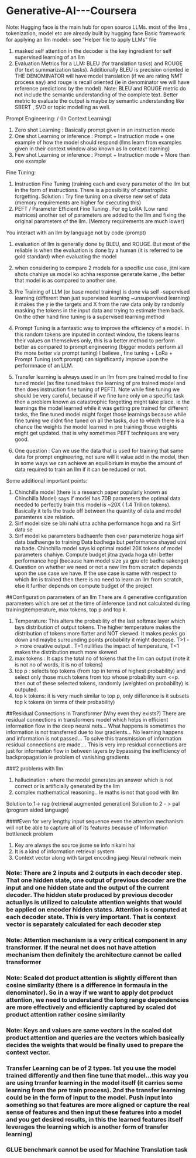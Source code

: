# Generative-AI---Coursera
Note: Hugging face is the main hub for open source LLMs. most of the llms , tokenization, model etc are already built by hugging face
Basic framework for applying an llm model:- see "Helper file to apply LLMs" file
1) masked self attention in the decoder is the key ingredient for self supervised learning of an llm
2) Evaluation Metrics for a LLM: BLEU (for translation tasks) and ROUGE (for text summarization tasks). Additionally BLEU is precision oriented ie THE DENOMINATOR will have model translation (if we are rating NMT process say) and rouge is recall oriented (ie in denominator we will have reference predictions by the model).
Note: BLEU and ROUGE metric do not include the semantic understanding of the complete text. Better metric to evaluate the output is maybe by semantic understanding like SBERT , SVD or topic modelling as well.

Prompt Engineering: / (In Context Learning)
1) Zero shot Learning : Basically prompt given in an instruction mode
2) One shot Learning or inference : Prompt + Instruction mode + one example of how the model should respond (llms learn from examples given in their context window also known as In context learning)
3) Few shot Learning or inference : Prompt + Instruction mode + More than one example 

Fine Tuning:
1)  Instruction Fine Tuning (training each and every parameter of the llm but in the form of instructions. There is a possibility of catastrophic forgetting. Solution : Try fine tuning on a diverse new set of data (memory requirements are higher for executing this)
2) PEFT / Parameter Efficient Fine Tuning . For eg LoRA (Low rand matrices) another set of parameters are added to the llm and fixing the original parameters of the llm. (Memory requirements are much lower)



You interact with an llm by language not by code (prompt)


1) evaluation of llm is generally done by BLEU, and ROUGE.  But most of the reliable is when the evaluation is done by a human (it is referred to be gold standard) when evaluating the model
2) when considering to compare 2 models for a specific use case, jitni kam shots chahiye us model ko achha response generate karne , the better that model is as compared to another one.
3) Pre Training of LLM (or base model training) is done via self -supervised learning (different than just supervised learning ~unsupervised learning) it makes the y ie the targets and X from the raw data only by randomly masking the tokens in the input data and trying to estimate them back. On the other hand fine tuning is a supervised learning method
4) Prompt Tuning is a fantastic way to improve the efficiency of a model. In this random tokens are inputed in context window, the tokens learns their values on themselves only, this is a better method to perform better as compared to prompt engineering (bigger models perform all the more better via prompt tuning) I believe , fine tuning + LoRa + Prompt Tuning (soft prompt) can significantly improve upon the performnace of an LLM.
5) Transfer learning is always used in an llm from pre trained model to fine tuned model (as fine tuned takes the learning of pre trained model and then does instruction fine tuning of PEFT). Note while fine tuning we should be very careful, because if we fine tune only on a specific task then a problem known as catastrophic forgetting might take place. ie the learnings the model learned while it was getting pre trained for different tasks, the fine tuned model might forget those learnings because while fine tuning we didnt fine tuned on all the tasks, due to which there is a chance the weights the model learned in pre training those weights might get updated. that is why sometimes PEFT techniques are very good.

4) One question : Can we use the data that is used for training that same data for prompt engineering, not sure will it value add in the model, then in some ways we can achieve an equilibirium in maybe the amount of data required to train an llm if it can be reduced or not.


Some additional important points:
1) Chinchilla model (there is a research paper popularly known as Chinchilla Model) says if model has 70B parameters the optimal data needed to perfectly train this model is ~20X ( 1.4 Trillion tokens). Basically it tells the trade off between the quantity of data and model paramteres size relation. 
2) Sirf model size se bhi nahi utna achha performance hoga and na Sirf data se
3) Sirf model ke parameters badhaenfe then over parameterize hoga sirf data badhaenge to training Data badhega but performance shayad utni na bade. Chinchilla model says ki optimal model 20X tokens of model parameters chahiye. Compute budget jitna zyada hoga utni better performance hogi (because ham model size ya gpu etc badha sakenge)
4) Question on whether we need or not a new llm from scratch depends upon the use case we have. If the use case is same with respect to which llm is trained then there is no need to learn an llm from scratch, else it further depends on compute budget of the project

##Configuration parameters of an llm
There are 4 generative configuration parameters which are set at the time of inference (and not calculated during training)temperature, max tokens, top p and top k.
1) Temperature: This alters the probability of the last softmax layer which lays distribution of output tokens. The higher temperature makes the distribution of tokens more flatter and NOT skewed. It makes peaks go down and maybe surrounding points probability it might decrease. T>1 -> more creative output . T=1 nullifies the impact of temperature, T<1 makes the distribution much more skewed
2) max tokens : It caps the total no of tokens that the llm can output (note it is not no of words, it is no of tokens)
3) top p : selects top tokens (from top in terms of highest probability) and select only those much tokens from top whose probability sum <=p. then out of these selected tokens, randomly (weighted on probability) is outputed.
4) top k tokens: it is very much similar to top p, only difference is it subsets top k tokens (in terms of their probability)

   
##Residual Connections in Transformer (Why even they exists?)
There are residual connections in transformers model which helps in efficient information flow in the deep neural nets... What happens is sometimes the information is not transferred due to low gradients... No learning happens and information is not passed... To solve this transmission of information residual connections are made.... This is very imp residual connections are just for information flow in between layers by bypassing the inefficiency of backpropagation ie problem of vanishing gradients


###2 problems with llm
1) hallucination : where the model generates an answer which is not correct or is artificially generated by the llm
2) complex mathematical reasoning.. Ie maths is not that good with llm

Solution to 1-> rag (retrieval augmented generation)
Solution to 2 - > pal (program aided language)



####Even for very lengthy input sequence even the attention mechanism will not be able to capture all of its features because of Information bottleneck problem

1) Key are always the source jisme se info nikalni hai
2) It is a kind of information retrieval system
3) Context vector along with target encoding jaegi Neural network mein

### Note: There are 2 inputs and 2 outputs in each decoder step. That one hidden state, one output of previous decoder are the input and one hidden state and the output of the current decoder. The hidden state produced by previous decoder actuallys is utilized to calculate attention weights that would be applied on encoder hidden states. Attention is computed at each decoder state. This is very important. That is context vector is separately calculated for each decoder step


### Note: Attention mechanism is a very critical component in any transformer. If the neural net does not have attetion mechanism then definitely the architecture cannot be called transformer


### Note: Scaled dot product attention is slightly different than cosine similarity (there is a difference in formaula in the denominator). So in a way if we want to apply dot product attention, we need to understand the long range dependencies are more effectively and efficiently captured by scaled dot product attention rather cosine similarity

### Note: Keys and values are same vectors in the scaled dot product attention and queries are the vectors which basically decides the weights that would be finally used to prepare the context vector.

### Transfer Learning can be of 2 types. 1st you use the model trained differently and then fine tune that model...this way you are using trranfer learning in the model itself (it carries some learning from the pre train process). 2nd the transfer learning could be in the form of input to the model. Push input into something so that features are more aligned or capture the real sense of features and then input these features into a model and you get desired results, in this the learned features itself leverages the learning which is another form of transfer learning)

### GLUE benchmark cannot be used for Machine Translation task